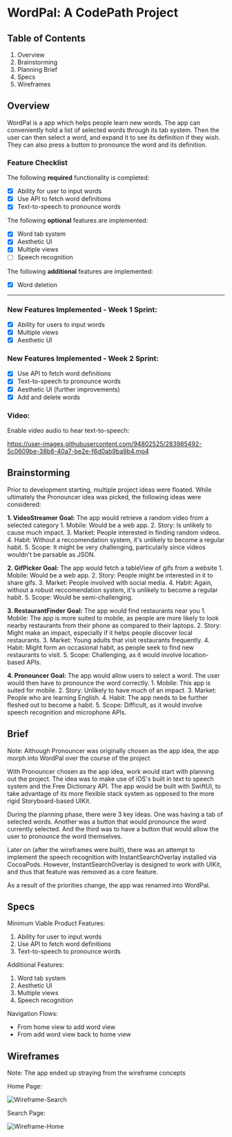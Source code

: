 # WordPal: A CodePath Project

## Table of Contents
1. Overview
3. Brainstorming
4. Planning Brief 
5. Specs
6. Wireframes

## Overview

WordPal is a app which helps people learn new words. The app can conveniently hold a list of selected words through its tab system. Then the user can then select a word, and expand it to see its definition if they wish. They can also press a button to pronounce the word and its definition.

### Feature Checklist

The following **required** functionality is completed:
- [X] Ability for user to input words
- [X] Use API to fetch word definitions
- [X] Text-to-speech to pronounce words

The following **optional** features are implemented:
- [X] Word tab system
- [X] Aesthetic UI
- [X] Multiple views
- [ ] Speech recognition

The following **additional** features are implemented:
- [X] Word deletion

---

### New Features Implemented - Week 1 Sprint:
- [X] Ability for users to input words
- [X] Multiple views
- [X] Aesthetic UI 

### New Features Implemented - Week 2 Sprint:
- [X] Use API to fetch word definitions
- [X] Text-to-speech to pronounce words
- [X] Aesthetic UI (further improvements)
- [X] Add and delete words

### Video:

Enable video audio to hear text-to-speech:

https://user-images.githubusercontent.com/94802525/283985492-5c0609be-38b8-40a7-be2e-f6d0ab9ba9b4.mp4

## Brainstorming

Prior to development starting, multiple project ideas were floated. While ultimately the Pronouncer idea was picked, the following ideas were considered:

**1. VideoStreamer**
**Goal:** The app would retrieve a random video from a selected category
    1. Mobile: Would be a web app.
    2. Story: Is unlikely to cause much impact.
    3. Market: People interested in finding random videos.
    4. Habit: Without a reccomendation system, it's unlikely to become a regular habit.
    5. Scope: It might be very challenging, particularly since videos wouldn't be parsable as JSON.
    
**2. GifPicker**
**Goal:** The app would fetch a tableView of gifs from a website
    1. Mobile: Would be a web app.
    2. Story: People might be interested in it to share gifs.
    3. Market: People involved with social media.
    4. Habit: Again, without a robust reccomendation system, it's unlikely to become a regular habit.
    5. Scope: Would be semi-challenging.
    
**3. RestaurantFinder**
**Goal:** The app would find restaurants near you
    1. Mobile: The app is more suited to mobile, as people are more likely to look nearby restaurants from their phone as compared to their laptops.
    2. Story: Might make an impact, especially if it helps people discover local restaurants.
    3. Market: Young adults that visit restaurants frequently.
    4. Habit: Might form an occasional habit, as people seek to find new restaurants to visit.
    5. Scope: Challenging, as it would involve location-based APIs.
    
**4. Pronouncer**
**Goal:** The app would allow users to select a word. The user would then have to pronounce the word correctly.
    1. Mobile: This app is suited for mobile.
    2. Story: Unlikely to have much of an impact.
    3. Market: People who are learning English.
    4. Habit: The app needs to be further fleshed out to become a habit.
    5. Scope: Difficult, as it would involve speech recognition and microphone APIs.
    

## Brief

Note: Although Pronouncer was originally chosen as the app idea, the app morph into WordPal over the course of the project

With Pronouncer chosen as the app idea, work would start with planning out the project. The idea was to make use of iOS's built in text to speech system and the Free Dictionary API. The app would be built with SwiftUI, to take advantage of its more flexible stack system as opposed to the more rigid Storyboard-based UIKit.

During the planning phase, there were 3 key ideas. One was having a tab of selected words. Another was a button that would pronounce the word currently selected. And the third was to have a button that would allow the user to pronounce the word themselves.

Later on (after the wireframes were built), there was an attempt to implement the speech recognition with InstantSearchOverlay installed via CocoaPods. However, InstantSearchOverlay is designed to work with UIKit, and thus that feature was removed as a core feature.

As a result of the priorities change, the app was renamed into WordPal.

## Specs
Minimum Viable Product Features:
1. Ability for user to input words
2. Use API to fetch word definitions
3. Text-to-speech to pronounce words

Additional Features:
1. Word tab system
2. Aesthetic UI
3. Multiple views
4. Speech recognition

Navigation Flows:
- From home view to add word view
- From add word view back to home view


## Wireframes
Note: The app ended up straying from the wireframe concepts

Home Page:

![Wireframe-Search](https://user-images.githubusercontent.com/94802525/282224126-bf2fc773-e612-4654-ad9f-1e209143083c.png)

Search Page:

![Wireframe-Home](https://user-images.githubusercontent.com/94802525/282224124-c6c338fa-42db-49d7-955b-4e7564601037.png)
